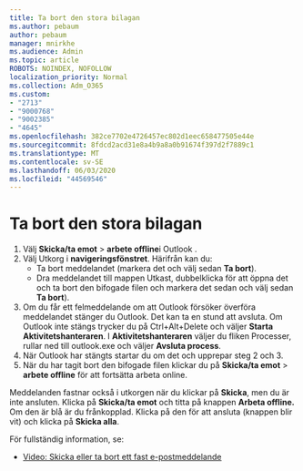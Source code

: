 ```yaml
---
title: Ta bort den stora bilagan
ms.author: pebaum
author: pebaum
manager: mnirkhe
ms.audience: Admin
ms.topic: article
ROBOTS: NOINDEX, NOFOLLOW
localization_priority: Normal
ms.collection: Adm_O365
ms.custom:
- "2713"
- "9000768"
- "9002385"
- "4645"
ms.openlocfilehash: 382ce7702e4726457ec802d1eec658477505e44e
ms.sourcegitcommit: 8fdcd2acd31e8a4b9a8a0b91674f397d2f7889c1
ms.translationtype: MT
ms.contentlocale: sv-SE
ms.lasthandoff: 06/03/2020
ms.locfileid: "44569546"
---
```

# <a name="remove-the-large-attachment"></a>Ta bort den stora bilagan

1. Välj **Skicka/ta emot**  >  **arbete offline**i Outlook . 
2. Välj Utkorg i **navigeringsfönstret**. Härifrån kan du: 
    - Ta bort meddelandet (markera det och välj sedan **Ta bort**).
    - Dra meddelandet till mappen Utkast, dubbelklicka för att öppna det och ta bort den bifogade filen och markera det sedan och välj sedan **Ta bort**).
3. Om du får ett felmeddelande om att Outlook försöker överföra meddelandet stänger du Outlook. Det kan ta en stund att avsluta. Om Outlook inte stängs trycker du på Ctrl+Alt+Delete och väljer **Starta Aktivitetshanteraren**. I **Aktivitetshanteraren** väljer du fliken Processer, rullar ned till outlook.exe och väljer **Avsluta process**.
4. När Outlook har stängts startar du om det och upprepar steg 2 och 3. 
5. När du har tagit bort den bifogade filen klickar du på **Skicka/ta emot**  >  **arbete offline** för att fortsätta arbeta online. 

Meddelanden fastnar också i utkorgen när du klickar på **Skicka**, men du är inte ansluten. Klicka på **Skicka/ta emot** och titta på knappen **Arbeta offline.** Om den är blå är du frånkopplad. Klicka på den för att ansluta (knappen blir vit) och klicka på **Skicka alla**.
 
 För fullständig information, se:
- [Video: Skicka eller ta bort ett fast e-postmeddelande](https://support.office.com/article/Video-Send-or-delete-an-email-stuck-in-your-outbox-26d5d34a-4e5f-444a-a9e8-44db04a94dec) 